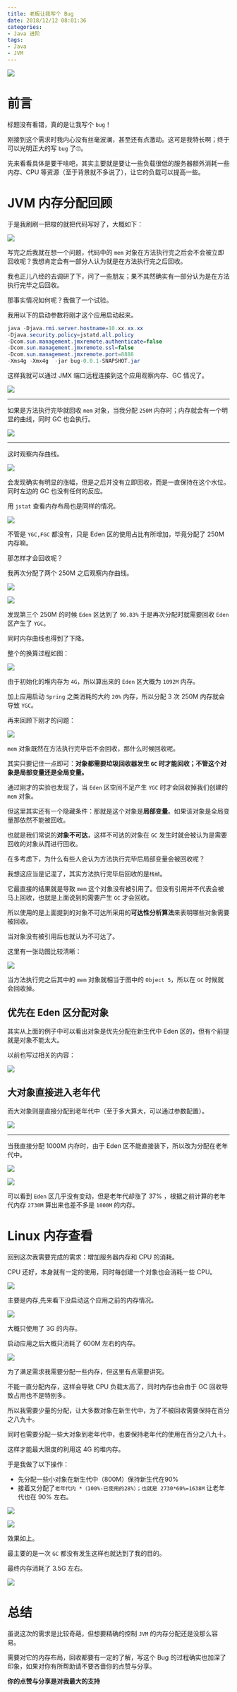 ```yaml
---
title: 老板让我写个 Bug
date: 2018/12/12 08:01:36 
categories: 
- Java 进阶
tags: 
- Java
- JVM
---
```


![](https://ws3.sinaimg.cn/large/006tNbRwly1fy25iirb5tj31hc0u0e81.jpg)

# 前言

标题没有看错，真的是让我写个 `bug`！

刚接到这个需求时我内心没有丝毫波澜，甚至还有点激动。这可是我特长啊；终于可以光明正大的写 `bug` 了🙄。

先来看看具体是要干啥吧，其实主要就是要让一些负载很低的服务器额外消耗一些内存、CPU 等资源（至于背景就不多说了），让它的负载可以提高一些。

<!--more-->
# JVM 内存分配回顾

于是我刷刷一把梭的就把代码写好了，大概如下：

![](https://ws2.sinaimg.cn/large/006tNbRwly1fy2t4bjv5bj318s0hgjv4.jpg)

写完之后我就在想一个问题，代码中的 `mem` 对象在方法执行完之后会不会被立即回收呢？我想肯定会有一部分人认为就是在方法执行完之后回收。

我也正儿八经的去调研了下，问了一些朋友；果不其然确实有一部分认为是在方法执行完毕之后回收。

那事实情况如何呢？我做了一个试验。

我用以下的启动参数将刚才这个应用启动起来。

```java
java -Djava.rmi.server.hostname=10.xx.xx.xx 
-Djava.security.policy=jstatd.all.policy 
-Dcom.sun.management.jmxremote.authenticate=false 
-Dcom.sun.management.jmxremote.ssl=false 
-Dcom.sun.management.jmxremote.port=8888  
-Xms4g -Xmx4g  -jar bug-0.0.1-SNAPSHOT.jar
```

这样我就可以通过 JMX 端口远程连接到这个应用观察内存、GC 情况了。

![](https://ws4.sinaimg.cn/large/006tNbRwly1fy2xv0wnp8j30s80je405.jpg)

----

如果是方法执行完毕就回收 `mem` 对象，当我分配 `250M` 内存时；内存就会有一个明显的曲线，同时 GC 也会执行。

![](https://ws2.sinaimg.cn/large/006tNbRwly1fy2ykiyz7cj31gs0b0dhr.jpg)

---

这时观察内存曲线。

![](https://ws4.sinaimg.cn/large/006tNbRwly1fy2y2psuhzj318c0oatbp.jpg)

会发现确实有明显的涨幅，但是之后并没有立即回收，而是一直保持在这个水位。同时左边的 GC 也没有任何的反应。

用 `jstat` 查看内存布局也是同样的情况。

![](https://ws3.sinaimg.cn/large/006tNbRwly1fy2ynuuog3j317i0f2e81.jpg)

不管是 `YGC,FGC` 都没有，只是 Eden 区的使用占比有所增加，毕竟分配了 250M 内存嘛。

那怎样才会回收呢？

我再次分配了两个 250M 之后观察内存曲线。

![](https://ws4.sinaimg.cn/large/006tNbRwly1fy2z2yxof0j30n60buab4.jpg)

![](https://ws1.sinaimg.cn/large/006tNbRwly1fy2z7i5qrdj316m0eeb29.jpg)

发现第三个 250M 的时候 `Eden` 区达到了 `98.83%` 于是再次分配时就需要回收 `Eden` 区产生了 `YGC`。

同时内存曲线也得到了下降。

整个的换算过程如图：

![](https://ws3.sinaimg.cn/large/006tNbRwly1fy2zn03yjoj30sy0mg4qp.jpg)

由于初始化的堆内存为 `4G`，所以算出来的 `Eden` 区大概为 `1092M` 内存。

加上应用启动 `Spring` 之类消耗的大约 `20%` 内存，所以分配 3 次 250M 内存就会导致 `YGC`。

再来回顾下刚才的问题：

![](https://ws2.sinaimg.cn/large/006tNbRwly1fy2t4bjv5bj318s0hgjv4.jpg)

`mem` 对象既然在方法执行完毕后不会回收，那什么时候回收呢。

其实只要记住一点即可：**对象都需要垃圾回收器发生 `GC` 时才能回收；不管这个对象是局部变量还是全局变量。**

通过刚才的实验也发现了，当 `Eden` 区空间不足产生 `YGC` 时才会回收掉我们创建的 `mem` 对象。

但这里其实还有一个隐藏条件：那就是这个对象是**局部变量**。如果该对象是全局变量那依然不能被回收。

也就是我们常说的**对象不可达**，这样不可达的对象在 `GC` 发生时就会被认为是需要回收的对象从而进行回收。

在多考虑下，为什么有些人会认为方法执行完毕后局部变量会被回收呢？

我想这应当是记混了，其实方法执行完毕后回收的是`栈帧`。

它最直接的结果就是导致 `mem` 这个对象没有被引用了。但没有引用并不代表会被马上回收，也就是上面说到的需要产生 `GC` 才会回收。

所以使用的是上面提到的对象不可达所采用的**可达性分析算法**来表明哪些对象需要被回收。

当对象没有被引用后也就认为不可达了。

这里有一张动图比较清晰：

![](https://camo.githubusercontent.com/dc705fafcecd5df825706c0599a5993a1d8e4351/68747470733a2f2f75706c6f61642e77696b696d656469612e6f72672f77696b6970656469612f636f6d6d6f6e732f342f34612f416e696d6174696f6e5f6f665f7468655f4e616976655f4d61726b5f616e645f53776565705f476172626167655f436f6c6c6563746f725f416c676f726974686d2e676966)

当方法执行完之后其中的 `mem` 对象就相当于图中的 `Object 5`，所以在 `GC` 时候就会回收掉。


## 优先在 Eden 区分配对象

其实从上面的例子中可以看出对象是优先分配在新生代中 Eden 区的，但有个前提就是对象不能太大。

以前也写过相关的内容：

![](https://ws1.sinaimg.cn/large/006tNbRwly1fy359itj30j30mn0ecjuh.jpg)

## 大对象直接进入老年代

而大对象则是直接分配到老年代中（至于多大算大，可以通过参数配置）。

![](https://ws1.sinaimg.cn/large/006tNbRwly1fy35t541v1j30qn06pjs4.jpg)

---


当我直接分配 1000M 内存时，由于 Eden 区不能直接装下，所以改为分配在老年代中。

![](https://ws4.sinaimg.cn/large/006tNbRwly1fy35u96ercj309n03eaa5.jpg)


![](https://ws4.sinaimg.cn/large/006tNbRwly1fy37wlwaabj30lq09d4ax.jpg)

可以看到 `Eden` 区几乎没有变动，但是老年代却涨了 37% ，根据之前计算的老年代内存 `2730M` 算出来也差不多是 `1000M` 的内存。


# Linux 内存查看

回到这次我需要完成的需求：增加服务器内存和 CPU 的消耗。

CPU 还好，本身就有一定的使用，同时每创建一个对象也会消耗一些 CPU。

![](https://ws2.sinaimg.cn/large/006tNbRwly1fy35yw0qw9j309w04ewed.jpg)

主要是内存,先来看下没启动这个应用之前的内存情况。

![](https://ws2.sinaimg.cn/large/006tNbRwly1fy3638jhdvj30lh02s422.jpg)

大概只使用了 3G 的内存。

启动应用之后大概只消耗了 600M 左右的内存。

![](https://ws2.sinaimg.cn/large/006tNbRwly1fy364kujo3j30ly05zjz6.jpg)

为了满足需求我需要分配一些内存，但这里有点需要讲究。

不能一直分配内存，这样会导致 CPU 负载太高了，同时内存也会由于 GC 回收导致占用也不是特别多。

所以我需要少量的分配，让大多数对象在新生代中，为了不被回收需要保持在百分之八九十。

同时也需要分配一些大对象到老年代中，也要保持老年代的使用在百分之八九十。

这样才能最大限度的利用这 4G 的堆内存。

于是我做了以下操作：

- 先分配一些小对象在新生代中（800M）保持新生代在90%
- 接着又分配了`老年代内 *（100%-已使用的28%）；也就是 2730*60%=1638M` 让老年代也在 90% 左右。

![](https://ws3.sinaimg.cn/large/006tNbRwly1fy36g355cbj30av04wglr.jpg)

![](https://ws3.sinaimg.cn/large/006tNbRwly1fy36jxum8kj30o20b4wvb.jpg)

效果如上。

最主要的是一次 `GC` 都没有发生这样也就达到了我的目的。

最终内存消耗了 3.5G 左右。

![](https://ws2.sinaimg.cn/large/006tNbRwly1fy36kw89b5j30mq08m4ae.jpg)



# 总结

虽说这次的需求是比较奇葩，但想要精确的控制 `JVM` 的内存分配还是没那么容易。

需要对它的内存布局，回收都要有一定的了解，写这个 Bug 的过程确实也加深了印象，如果对你有所帮助请不要吝啬你的点赞与分享。

**你的点赞与分享是对我最大的支持**
